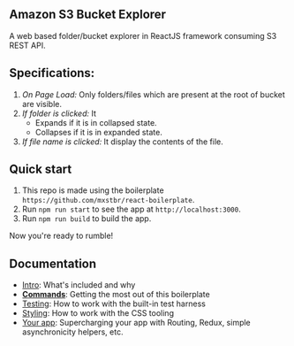## Amazon S3 Bucket Explorer

A web based folder/bucket explorer in ReactJS framework consuming S3 REST API.

## Specifications:

1. *On Page Load:* Only folders/files which are present at the root of bucket are visible.
2. *If folder is clicked:* It
      - Expands if it is in collapsed state.
      - Collapses if it is in expanded state.
3. *If file name is clicked:* It display the contents of the file.

## Quick start

1. This repo is made using the boilerplate `https://github.com/mxstbr/react-boilerplate`.
2. Run `npm run start` to see the app at `http://localhost:3000`.
3. Run `npm run build` to build the app.

Now you're ready to rumble!

## Documentation

- [Intro](https://github.com/mxstbr/react-boilerplate/tree/master/docs/general): What's included and why
- [**Commands**](https://github.com/mxstbr/react-boilerplate/tree/master/docs/general/commands.md): Getting the most out of this boilerplate
- [Testing](https://github.com/mxstbr/react-boilerplate/tree/master/docs/testing): How to work with the built-in test harness
- [Styling](https://github.com/mxstbr/react-boilerplate/tree/master/docs/css): How to work with the CSS tooling
- [Your app](https://github.com/mxstbr/react-boilerplate/tree/master/docs/js): Supercharging your app with Routing, Redux, simple
  asynchronicity helpers, etc.
